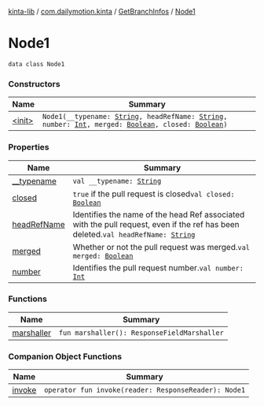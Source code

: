[kinta-lib](../../../index.md) / [com.dailymotion.kinta](../../index.md) / [GetBranchInfos](../index.md) / [Node1](./index.md)

# Node1

`data class Node1`

### Constructors

| Name | Summary |
|---|---|
| [&lt;init&gt;](-init-.md) | `Node1(__typename: `[`String`](https://kotlinlang.org/api/latest/jvm/stdlib/kotlin/-string/index.html)`, headRefName: `[`String`](https://kotlinlang.org/api/latest/jvm/stdlib/kotlin/-string/index.html)`, number: `[`Int`](https://kotlinlang.org/api/latest/jvm/stdlib/kotlin/-int/index.html)`, merged: `[`Boolean`](https://kotlinlang.org/api/latest/jvm/stdlib/kotlin/-boolean/index.html)`, closed: `[`Boolean`](https://kotlinlang.org/api/latest/jvm/stdlib/kotlin/-boolean/index.html)`)` |

### Properties

| Name | Summary |
|---|---|
| [__typename](__typename.md) | `val __typename: `[`String`](https://kotlinlang.org/api/latest/jvm/stdlib/kotlin/-string/index.html) |
| [closed](closed.md) | `true` if the pull request is closed`val closed: `[`Boolean`](https://kotlinlang.org/api/latest/jvm/stdlib/kotlin/-boolean/index.html) |
| [headRefName](head-ref-name.md) | Identifies the name of the head Ref associated with the pull request, even if the ref has been deleted.`val headRefName: `[`String`](https://kotlinlang.org/api/latest/jvm/stdlib/kotlin/-string/index.html) |
| [merged](merged.md) | Whether or not the pull request was merged.`val merged: `[`Boolean`](https://kotlinlang.org/api/latest/jvm/stdlib/kotlin/-boolean/index.html) |
| [number](number.md) | Identifies the pull request number.`val number: `[`Int`](https://kotlinlang.org/api/latest/jvm/stdlib/kotlin/-int/index.html) |

### Functions

| Name | Summary |
|---|---|
| [marshaller](marshaller.md) | `fun marshaller(): ResponseFieldMarshaller` |

### Companion Object Functions

| Name | Summary |
|---|---|
| [invoke](invoke.md) | `operator fun invoke(reader: ResponseReader): Node1` |
